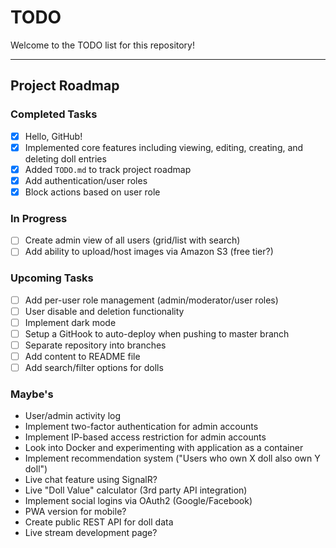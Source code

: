# TODO

Welcome to the TODO list for this repository!

---

## Project Roadmap

### Completed Tasks
- [x] Hello, GitHub!
- [x] Implemented core features including viewing, editing, creating, and deleting doll entries
- [x] Added `TODO.md` to track project roadmap
- [x] Add authentication/user roles
- [x] Block actions based on user role

### In Progress
- [ ] Create admin view of all users (grid/list with search)
- [ ] Add ability to upload/host images via Amazon S3 (free tier?)

### Upcoming Tasks
- [ ] Add per-user role management (admin/moderator/user roles)
- [ ] User disable and deletion functionality
- [ ] Implement dark mode
- [ ] Setup a GitHook to auto-deploy when pushing to master branch
- [ ] Separate repository into branches
- [ ] Add content to README file
- [ ] Add search/filter options for dolls

### Maybe's
- User/admin activity log
- Implement two-factor authentication for admin accounts
- Implement IP-based access restriction for admin accounts
- Look into Docker and experimenting with application as a container
- Implement recommendation system ("Users who own X doll also own Y doll")
- Live chat feature using SignalR?
- Live "Doll Value" calculator (3rd party API integration)
- Implement social logins via OAuth2 (Google/Facebook)
- PWA version for mobile?
- Create public REST API for doll data
- Live stream development page?
